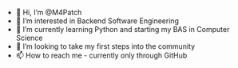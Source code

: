 - 👋 Hi, I’m @M4Patch
- 👀 I’m interested in Backend Software Engineering
- 🌱 I’m currently learning Python and starting my BAS in Computer Science
- 💞️ I’m looking to take my first steps into the community
- 📫 How to reach me - currently only through GitHub

<!---
M4Patch/M4Patch is a ✨ special ✨ repository because its `README.md` (this file) appears on your GitHub profile.
You can click the Preview link to take a look at your changes.
--->
